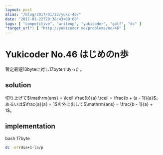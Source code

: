 ```yaml
---
layout: post
alias: "/blog/2017/01/22/yuki-46/"
date: "2017-01-22T20:38:43+09:00"
tags: [ "competitive", "writeup", "yukicoder", "golf", "dc" ]
"target_url": [ "http://yukicoder.me/problems/no/46" ]
---
```


# Yukicoder No.46 はじめのn歩

暫定最短$13$byteに対し$17$byteであった。

## solution

切り上げて$\mathrm{ans} = \lceil \frac{b}{a} \rceil = \frac{b + (a - 1)}{a}$。
あるいは$\frac{a}{a} = 1$を外に出して$\mathrm{ans} = \frac{b - 1}{a} + 1$。

## implementation

bash $17$byte

``` sh
dc -e?rdsa+1-la/p
```

